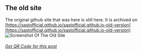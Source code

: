 ## The old site
The original github site that was here is still here. It is archived on [https://sastofficial.github.io/sastofficial.github.io-old-version](https://sastofficial.github.io/sastofficial.github.io-old-version)
![Screenshot Of The Old Site](https://sastofficial.github.io/assets/img/old-site.png)
###### [Get QR Code for this post](https://sastofficial.github.io/assets/img/qr/old%20site.png)
